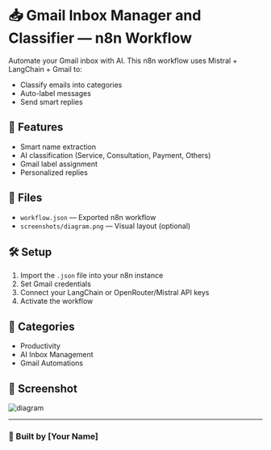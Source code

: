 # 📥 Gmail Inbox Manager and Classifier — n8n Workflow

Automate your Gmail inbox with AI. This n8n workflow uses Mistral + LangChain + Gmail to:
- Classify emails into categories
- Auto-label messages
- Send smart replies

## 🧠 Features
- Smart name extraction
- AI classification (Service, Consultation, Payment, Others)
- Gmail label assignment
- Personalized replies

## 📁 Files
- `workflow.json` — Exported n8n workflow
- `screenshots/diagram.png` — Visual layout (optional)

## 🛠️ Setup
1. Import the `.json` file into your n8n instance
2. Set Gmail credentials
3. Connect your LangChain or OpenRouter/Mistral API keys
4. Activate the workflow

## 🔖 Categories
- Productivity
- AI Inbox Management
- Gmail Automations

## 📸 Screenshot
![diagram](./screenshots/diagram.png)

---

### 🙌 Built by [Your Name]

